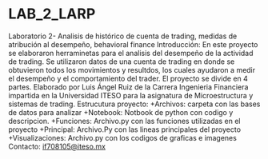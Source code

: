 # LAB_2_LARP
Laboratorio 2- Analisis de histórico de cuenta de trading, medidas de atribución al desempeño, behavioral finance 
Introducción: En este proyecto se elaboraron herraminetas para el analisis del desempeño de la actividad de trading. Se utilizaron datos de una cuenta de trading en donde se obtuvieron todos los movimientos y resultdos, los cuales ayudaron a medir el desempeño y el comportamiento del trader. El proyecto se divide en 4 partes.
Elaborado por Luis Ángel Ruiz de la Carrera Ingenieria Financiera impartida en la Universidad ITESO para la asignatura de Microestructura y sistemas de trading. 
Estrucutura proyecto:
              +Archivos: carpeta con las bases de datos para analizar
              +Notebook: Notbook de python con codigo y descripcion.
              +Funciones: Archivo.py con las funciones utilizadas en el proyecto 
              +Principal: Archivo.Py con las lineas principales del proyecto
              +Visualizaciones: Archivo.py con los codigos de graficas e imagenes
Contacto: if708105@iteso.mx
